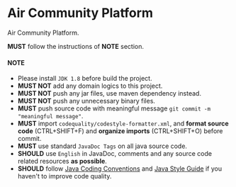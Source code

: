 Air Community Platform
============================

Air Community Platform.

**MUST** follow the instructions of **NOTE** section.

#### NOTE
* Please install `JDK 1.8` before build the project.
* **MUST NOT** add any domain logics to this project.
* **MUST NOT** push any jar files, use maven dependency instead.
* **MUST NOT** push any unnecessary binary files.
* **MUST** push source code with meaningful message `git commit -m "meaningful message"`.
* **MUST** import `codequality/codestyle-formatter.xml`, and **format source code** (CTRL+SHIFT+F) and **organize imports** (CTRL+SHIFT+O) before commit.
* **MUST** use standard `JavaDoc Tags` on all java source code.
* **SHOULD** use `English` in JavaDoc, comments and any source code related resources **as possible**.
* **SHOULD** follow [Java Coding Conventions](http://www.oracle.com/technetwork/java/codeconventions-150003.pdf) and [Java Style Guide](https://google.github.io/styleguide/javaguide.html) if you haven't to improve code quality.